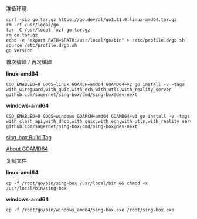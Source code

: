 准备环境

```
curl -sLo go.tar.gz https://go.dev/dl/go1.21.0.linux-amd64.tar.gz
rm -rf /usr/local/go
tar -C /usr/local -xzf go.tar.gz
rm go.tar.gz
echo -e "export PATH=$PATH:/usr/local/go/bin" > /etc/profile.d/go.sh
source /etc/profile.d/go.sh
go version
```

首次编译 / 再次编译

**linux-amd64**

```
CGO_ENABLED=0 GOOS=linux GOARCH=amd64 GOAMD64=v2 go install -v -tags with_wireguard,with_quic,with_ech,with_utls,with_reality_server github.com/sagernet/sing-box/cmd/sing-box@dev-next
```

**windows-amd64**

```
CGO_ENABLED=0 GOOS=windows GOARCH=amd64 GOAMD64=v3 go install -v -tags with_clash_api,with_dhcp,with_quic,with_ech,with_utls,with_reality_server github.com/sagernet/sing-box/cmd/sing-box@dev-next
```
[sing-box Build Tag](https://sing-box.sagernet.org/installation/from-source/)

[About GOAMD64](https://github.com/golang/go/wiki/MinimumRequirements#amd64)

复制文件

**linux-amd64**

```
cp -f /root/go/bin/sing-box /usr/local/bin && chmod +x /usr/local/bin/sing-box
```

**windows-amd64**

```
cp -f /root/go/bin/windows_amd64/sing-box.exe /root/sing-box.exe
```
